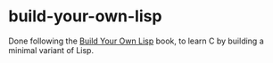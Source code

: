 # build-your-own-lisp

Done following the [Build Your Own Lisp](https://buildyourownlisp.com/) book, to learn C by building a minimal variant of Lisp.
